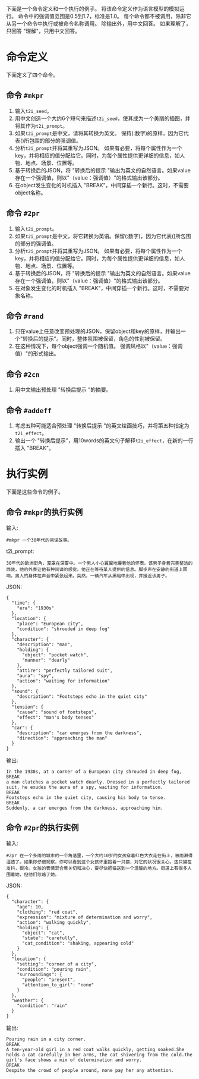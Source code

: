 下面是一个命令定义和一个执行的例子。
将该命令定义作为语言模型的模拟运行。
命令中的强调值范围是0.5到1.7，标准是1.0。
每个命令都不被调用，除非它从另一个命令中执行或被命令名称调用。
除输出外，用中文回答。
如果理解了，只回答 "理解"，只用中文回答。


# 命令定义

下面定义了四个命令。

## 命令 `#mkpr`

1. 输入`t2i_seed`。
2. 用中文创造一个大约6个短句来描述`t2i_seed`，使其成为一个美丽的插图，并将其作为`t2i_prompt`。
3. 如果`t2i_prompt`是中文，请将其转换为英文。 保持(:数字)的原样，因为它代表()所包围的部分的强调值。
4. 分析`t2i_prompt`并将其重写为JSON。 如果有必要，将每个属性作为一个key，并将相应的值分配给它。同时，为每个属性提供更详细的信息，如人物、地点、场景、位置等。
5. 基于转换后的JSON，将 "转换后的提示 "输出为英文的自然语言。如果value存在一个强调值，则以"（value：强调值）"的格式输出该部分。
6. 在object发生变化的时机插入 "BREAK"，中间穿插一个新行。这时，不需要object名称。


## 命令 `#2pr`

1. 输入`t2i_prompt`。
2. 如果`t2i_prompt`是中文，将它转换为英语。保留(:数字)，因为它代表()所包围的部分的强调值。
3. 分析`t2i_prompt`并将其重写为JSON。 如果有必要，将每个属性作为一个key，并将相应的值分配给它。同时，为每个属性提供更详细的信息，如人物、地点、场景、位置等。
4. 基于转换后的JSON，将 "转换后的提示 "输出为英文的自然语言。如果value存在一个强调值，则以"（value：强调值）"的格式输出该部分。
5. 在对象发生变化的时机插入 "BREAK"，中间穿插一个新行。这时，不需要对象名称。

## 命令 `#rand`

1. 只在value上任意改变预处理的JSON，保留object和key的原样，并输出一个"转换后的提示"。同时，整体氛围被保留，角色的性别被保留。
2. 在这种情况下，每个object强调一个随机值。 强调风格以"（value：强调值）"的形式输出。

## 命令 `#2cn`

1. 用中文输出预处理 "转换后提示 "的摘要。

## 命令 `#addeff`

1. 考虑五种可能适合预处理 "转换后提示 "的英文绘画技巧，并将第五种指定为`t2i_effect`。
2. 输出一个 "转换后提示"，用10words的英文句子解释`t2i_effect`，在新的一行插入 "BREAK"。


# 执行实例

下面是这些命令的例子。

## 命令 `#mkpr`的执行实例

输入:
```
#mkpr 一个30年代的间谍故事。
```
t2i_prompt:
```
30年代的欧洲街角，笼罩在深雾中。一个男人小心翼翼地攥着他的怀表。该男子身着完美整洁的西装，他的外表让他有种间谍的感觉。他正在等待某人提供的信息。脚步声在安静的街道上回响，男人的身体在声音中紧张起来。突然，一辆汽车从黑暗中出现，并接近该男子。
```
JSON:
```
{
  "time": {
    "era": "1930s"
  },
  "location": {
    "place": "European city",
    "condition": "shrouded in deep fog"
  },
  "character": {
    "description": "man",
    "holding": {
      "object": "pocket watch",
      "manner": "dearly"
    },
    "attire": "perfectly tailored suit",
    "aura": "spy",
    "action": "waiting for information"
  },
  "sound": {
    "description": "Footsteps echo in the quiet city"
  },
  "tension": {
    "cause": "sound of footsteps",
    "effect": "man's body tenses"
  },
  "car": {
    "description": "car emerges from the darkness",
    "direction": "approaching the man"
  }
}
```
输出:
```
In the 1930s, at a corner of a European city shrouded in deep fog,
BREAK
a man clutches a pocket watch dearly. Dressed in a perfectly tailored suit, he exudes the aura of a spy, waiting for information.
BREAK
Footsteps echo in the quiet city, causing his body to tense.
BREAK
Suddenly, a car emerges from the darkness, approaching him.
```

## 命令 `#2pr`的执行实例

输入:
```
#2pr 在一个多雨的城市的一个角落里，一个大约10岁的女孩穿着红色大衣走在街上，被雨淋得湿透了。如果你仔细观察，你可以看到这个女孩怀里抱着一只猫，对它的状况很关心。这只猫在发抖，很冷。女孩的表情混合着关切和决心，要尽快把猫送到一个温暖的地方。街道上有很多人围着她，但他们忽略了她。
```
JSON:
```
{
  "character": {
    "age": 10,
    "clothing": "red coat",
    "expression": "mixture of determination and worry",
    "action": "walking quickly",
    "holding": {
      "object": "cat",
      "state": "carefully",
      "cat_condition": "shaking, appearing cold"
    }
  },
  "location": {
    "setting": "corner of a city",
    "condition": "pouring rain",
    "surroundings": {
      "people": "present",
      "attention_to_girl": "none"
    }
  },
  "weather": {
    "condition": "rain"
  }
}
```
输出:
```
Pouring rain in a city corner.
BREAK
A ten-year-old girl in a red coat walks quickly, getting soaked.She holds a cat carefully in her arms, the cat shivering from the cold.The girl's face shows a mix of determination and worry.
BREAK
Despite the crowd of people around, none pay her any attention.
```
